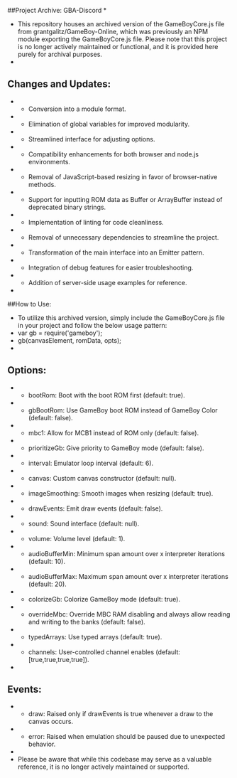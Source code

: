 ##Project Archive: GBA-Discord
 * 
 * This repository houses an archived version of the GameBoyCore.js file from grantgalitz/GameBoy-Online, which was previously an NPM module exporting the GameBoyCore.js file. Please note that this project is no longer actively maintained or functional, and it is provided here purely for archival purposes.
 * 
## Changes and Updates:
 * - Conversion into a module format.
 * - Elimination of global variables for improved modularity.
 * - Streamlined interface for adjusting options.
 * - Compatibility enhancements for both browser and node.js environments.
 * - Removal of JavaScript-based resizing in favor of browser-native methods.
 * - Support for inputting ROM data as Buffer or ArrayBuffer instead of deprecated binary strings.
 * - Implementation of linting for code cleanliness.
 * - Removal of unnecessary dependencies to streamline the project.
 * - Transformation of the main interface into an Emitter pattern.
 * - Integration of debug features for easier troubleshooting.
 * - Addition of server-side usage examples for reference.
 *
##How to Use:
 * To utilize this archived version, simply include the GameBoyCore.js file in your project and follow the below usage pattern:
 * var gb = require('gameboy');
 * gb(canvasElement, romData, opts);
 * 
## Options:
 * - bootRom: Boot with the boot ROM first (default: true).
 * - gbBootRom: Use GameBoy boot ROM instead of GameBoy Color (default: false).
 * - mbc1: Allow for MCB1 instead of ROM only (default: false).
 * - prioritizeGb: Give priority to GameBoy mode (default: false).
 * - interval: Emulator loop interval (default: 6).
 * - canvas: Custom canvas constructor (default: null).
 * - imageSmoothing: Smooth images when resizing (default: true).
 * - drawEvents: Emit draw events (default: false).
 * - sound: Sound interface (default: null).
 * - volume: Volume level (default: 1).
 * - audioBufferMin: Minimum span amount over x interpreter iterations (default: 10).
 * - audioBufferMax: Maximum span amount over x interpreter iterations (default: 20).
 * - colorizeGb: Colorize GameBoy mode (default: true).
 * - overrideMbc: Override MBC RAM disabling and always allow reading and writing to the banks (default: false).
 * - typedArrays: Use typed arrays (default: true).
 * - channels: User-controlled channel enables (default: [true,true,true,true]).
 * 
## Events:
 * - draw: Raised only if drawEvents is true whenever a draw to the canvas occurs.
 * - error: Raised when emulation should be paused due to unexpected behavior.
 * 
 * Please be aware that while this codebase may serve as a valuable reference, it is no longer actively maintained or supported.


